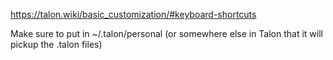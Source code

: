 https://talon.wiki/basic_customization/#keyboard-shortcuts

Make sure to put in ~/.talon/personal (or somewhere else in Talon that it will pickup the .talon files)
